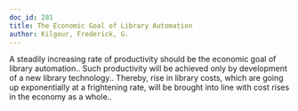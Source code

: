 ```yaml
---
doc_id: 281
title: The Economic Goal of Library Automation
author: Kilgour, Frederick, G.
---
```


A steadily increasing rate of productivity should be the economic goal of 
library automation.. Such productivity will be achieved only by development of
a new library technology.. Thereby, rise in library costs, which are going up
exponentially at a frightening rate, will be brought into line with cost rises 
in the economy as a whole..